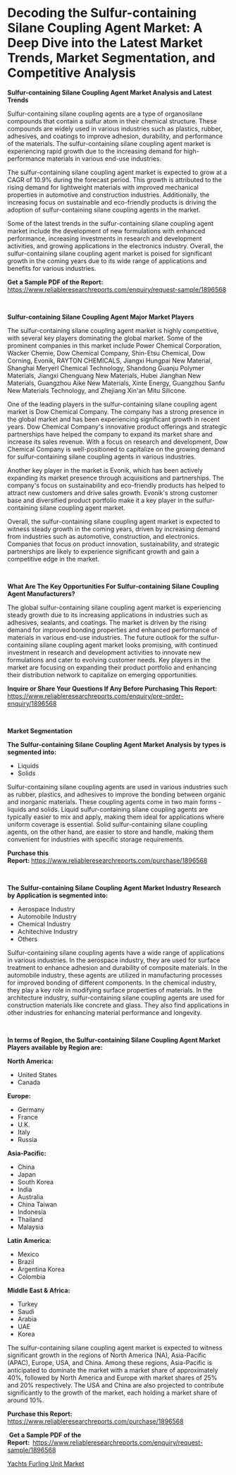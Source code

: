 <p><h1>Decoding the Sulfur-containing Silane Coupling Agent Market: A Deep Dive into the Latest Market Trends, Market Segmentation, and Competitive Analysis</h1></p><p><strong>Sulfur-containing Silane Coupling Agent Market Analysis and Latest Trends</strong></p>
<p><p>Sulfur-containing silane coupling agents are a type of organosilane compounds that contain a sulfur atom in their chemical structure. These compounds are widely used in various industries such as plastics, rubber, adhesives, and coatings to improve adhesion, durability, and performance of the materials. The sulfur-containing silane coupling agent market is experiencing rapid growth due to the increasing demand for high-performance materials in various end-use industries.</p><p>The sulfur-containing silane coupling agent market is expected to grow at a CAGR of 10.9% during the forecast period. This growth is attributed to the rising demand for lightweight materials with improved mechanical properties in automotive and construction industries. Additionally, the increasing focus on sustainable and eco-friendly products is driving the adoption of sulfur-containing silane coupling agents in the market.</p><p>Some of the latest trends in the sulfur-containing silane coupling agent market include the development of new formulations with enhanced performance, increasing investments in research and development activities, and growing applications in the electronics industry. Overall, the sulfur-containing silane coupling agent market is poised for significant growth in the coming years due to its wide range of applications and benefits for various industries.</p></p>
<p><strong>Get a Sample PDF of the Report:&nbsp;</strong> <a href="https://www.reliableresearchreports.com/enquiry/request-sample/1896568">https://www.reliableresearchreports.com/enquiry/request-sample/1896568</a></p>
<p>&nbsp;</p>
<p><strong>Sulfur-containing Silane Coupling Agent Major Market Players</strong></p>
<p><p>The sulfur-containing silane coupling agent market is highly competitive, with several key players dominating the global market. Some of the prominent companies in this market include Power Chemical Corporation, Wacker Chemie, Dow Chemical Company, Shin-Etsu Chemical, Dow Corning, Evonik, RAYTON CHEMICALS, Jiangxi Hungpai New Material, Shanghai Meryerl Chemical Technology, Shandong Guanju Polymer Materials, Jiangxi Chenguang New Materials, Hubei Jianghan New Materials, Guangzhou Aike New Materials, Xinte Energy, Guangzhou Sanfu New Materials Technology, and Zhejiang Xin'an Mitu Silicone.</p><p>One of the leading players in the sulfur-containing silane coupling agent market is Dow Chemical Company. The company has a strong presence in the global market and has been experiencing significant growth in recent years. Dow Chemical Company's innovative product offerings and strategic partnerships have helped the company to expand its market share and increase its sales revenue. With a focus on research and development, Dow Chemical Company is well-positioned to capitalize on the growing demand for sulfur-containing silane coupling agents in various industries.</p><p>Another key player in the market is Evonik, which has been actively expanding its market presence through acquisitions and partnerships. The company's focus on sustainability and eco-friendly products has helped to attract new customers and drive sales growth. Evonik's strong customer base and diversified product portfolio make it a key player in the sulfur-containing silane coupling agent market.</p><p>Overall, the sulfur-containing silane coupling agent market is expected to witness steady growth in the coming years, driven by increasing demand from industries such as automotive, construction, and electronics. Companies that focus on product innovation, sustainability, and strategic partnerships are likely to experience significant growth and gain a competitive edge in the market.</p></p>
<p>&nbsp;</p>
<p><strong>What Are The Key Opportunities For Sulfur-containing Silane Coupling Agent Manufacturers?</strong></p>
<p><p>The global sulfur-containing silane coupling agent market is experiencing steady growth due to its increasing applications in industries such as adhesives, sealants, and coatings. The market is driven by the rising demand for improved bonding properties and enhanced performance of materials in various end-use industries. The future outlook for the sulfur-containing silane coupling agent market looks promising, with continued investment in research and development activities to innovate new formulations and cater to evolving customer needs. Key players in the market are focusing on expanding their product portfolio and enhancing their distribution network to capitalize on emerging opportunities.</p></p>
<p><strong>Inquire or Share Your Questions If Any Before Purchasing This Report:</strong> <a href="https://www.reliableresearchreports.com/enquiry/pre-order-enquiry/1896568">https://www.reliableresearchreports.com/enquiry/pre-order-enquiry/1896568</a></p>
<p>&nbsp;</p>
<p><strong>Market Segmentation</strong></p>
<p><strong>The Sulfur-containing Silane Coupling Agent Market Analysis by types is segmented into:</strong></p>
<p><ul><li>Liquids</li><li>Solids</li></ul></p>
<p><p>Sulfur-containing silane coupling agents are used in various industries such as rubber, plastics, and adhesives to improve the bonding between organic and inorganic materials. These coupling agents come in two main forms - liquids and solids. Liquid sulfur-containing silane coupling agents are typically easier to mix and apply, making them ideal for applications where uniform coverage is essential. Solid sulfur-containing silane coupling agents, on the other hand, are easier to store and handle, making them convenient for industries with specific storage requirements.</p></p>
<p><strong>Purchase this Report:&nbsp;</strong><a href="https://www.reliableresearchreports.com/purchase/1896568">https://www.reliableresearchreports.com/purchase/1896568</a></p>
<p>&nbsp;</p>
<p><strong>The Sulfur-containing Silane Coupling Agent Market Industry Research by Application is segmented into:</strong></p>
<p><ul><li>Aerospace Industry</li><li>Automobile Industry</li><li>Chemical Industry</li><li>Achitechive Industry</li><li>Others</li></ul></p>
<p><p>Sulfur-containing silane coupling agents have a wide range of applications in various industries. In the aerospace industry, they are used for surface treatment to enhance adhesion and durability of composite materials. In the automobile industry, these agents are utilized in manufacturing processes for improved bonding of different components. In the chemical industry, they play a key role in modifying surface properties of materials. In the architecture industry, sulfur-containing silane coupling agents are used for construction materials like concrete and glass. They also find applications in other industries for enhancing material performance and longevity.</p></p>
<p>&nbsp;</p>
<p><strong>In terms of Region, the Sulfur-containing Silane Coupling Agent Market Players available by Region are:</strong></p>
<p>
    <p> <strong> North America: </strong>
        <ul>
            <li>United States</li>
            <li>Canada</li>
        </ul>
        </p> 
    <p> <strong> Europe: </strong>
        <ul>
            <li>Germany</li>
            <li>France</li>
            <li>U.K.</li>
            <li>Italy</li>
            <li>Russia</li>
        </ul>
        </p> 
    <p> <strong> Asia-Pacific: </strong>
        <ul>
            <li>China</li>
            <li>Japan</li>
            <li>South Korea</li>
            <li>India</li>
            <li>Australia</li>
            <li>China Taiwan</li>
            <li>Indonesia</li>
            <li>Thailand</li>
            <li>Malaysia</li>
        </ul>
        </p> 
    <p> <strong> Latin America: </strong>
        <ul>
            <li>Mexico</li>
            <li>Brazil</li>
            <li>Argentina Korea</li>
            <li>Colombia</li>
        </ul>
        </p> 
    <p> <strong> Middle East & Africa: </strong>
        <ul>
            <li>Turkey</li>
            <li>Saudi</li>
            <li>Arabia</li>
            <li>UAE</li>
            <li>Korea</li>
        </ul>
    </p>
    </p>
<p><p>The sulfur-containing silane coupling agent market is expected to witness significant growth in the regions of North America (NA), Asia-Pacific (APAC), Europe, USA, and China. Among these regions, Asia-Pacific is anticipated to dominate the market with a market share of approximately 40%, followed by North America and Europe with market shares of 25% and 20% respectively. The USA and China are also projected to contribute significantly to the growth of the market, each holding a market share of around 10%.</p></p>
<p><strong>Purchase this Report: </strong><a href="https://www.reliableresearchreports.com/purchase/1896568">https://www.reliableresearchreports.com/purchase/1896568</a></p>
<p>&nbsp;<strong>Get a Sample PDF of the Report:&nbsp;&nbsp;</strong><a href="https://www.reliableresearchreports.com/enquiry/request-sample/1896568">https://www.reliableresearchreports.com/enquiry/request-sample/1896568</a></p>
<p><strong></strong></p>
<p><p><a href="https://nifty-kite-d51.notion.site/Yachts-Furling-Unit-Market-Size-Furnishes-Valuable-Information-Encompassing-Market-Share-Market-Tre-62b4258d32934793a80da10fa159f282">Yachts Furling Unit Market</a></p></p>